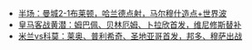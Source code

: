 + [半场：曼城2-1布莱顿，哈兰德点射，马尔穆什造点+世界波](https://n.dongqiudi.com/webapp/news.html?articleId=4971815&from=tab_0)
+ [皇马客战黄潜：姆巴佩、贝林厄姆、卜拉欣首发，维尼修斯替补](https://n.dongqiudi.com/webapp/news.html?articleId=4971207&from=tab_0)
+ [米兰vs科莫：莱奥、普利希奇、圣地亚哥首发，邦多、穆萨出战](https://n.dongqiudi.com/webapp/news.html?articleId=4971768&from=tab_0)
